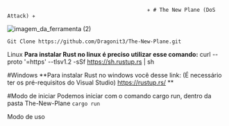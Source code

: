                                                  ✈️ # The New Plane (DoS Attack) ✈️


![imagem_da_ferramenta (2)](https://github.com/Dragonit3/The-New-Plane/assets/123481273/b56e5e41-a9fb-4fcc-9544-af51c2d3a785)


```Git Clone https://github.com/Dragonit3/The-New-Plane.git ```

Linux
**Para instalar Rust no linux é preciso utilizar esse comando:**
curl --proto '=https' --tlsv1.2 -sSf https://sh.rustup.rs | sh


#Windows
**Para instalar Rust no windows você desse link: (É necessário ter os pré-requisitos do Visual Studio) https://rustup.rs/ **


#Modo de iniciar
Podemos iniciar com o comando cargo run, dentro da pasta The-New-Plane
```cargo run```


Modo de uso



